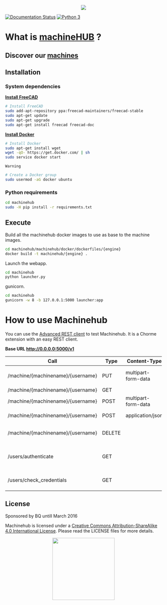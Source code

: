 <p align="center"><img src="doc/logo/machinehub.png" align="center"</p>

[![Documentation Status](https://readthedocs.org/projects/machinehub/badge/?version=latest)](https://readthedocs.org/projects/machinehub/?badge=latest) [![Python 3](https://img.shields.io/badge/python-3.x-brightgreen.svg)](https://www.python.org/downloads/)

# What is [machineHUB](docs/machinehub.pdf) ?

## Discover our [machines](https://github.com/bq/machines/)

## Installation

### System dependencies

**[Install FreeCAD](http://www.freecadweb.org/wiki/index.php?title=Install_on_Unix)**


```bash
# Install FreeCAD
sudo add-apt-repository ppa:freecad-maintainers/freecad-stable
sudo apt-get update
sudo apt-get upgrade
sudo apt-get install freecad freecad-doc
```

**[Install Docker](https://docs.docker.com/installation/ubuntulinux/)**

```bash
# Install Docker
sudo apt-get install wget
wget -qO- https://get.docker.com/ | sh
sudo service docker start
```

`Warning`

```bash
# Create a Docker group
sudo usermod -aG docker ubuntu
```

### Python requirements

```bash
cd machinehub
sudo -H pip install -r requirements.txt
```

## Execute

Build all the machinehub docker images to use as base to the machine images.

```bash
cd machinehub/machinehub/docker/dockerfiles/{engine}
docker build -t machinehub/{engine} .
```

Launch the webapp.

```bash
cd machinehub
python launcher.py
```

gunicorn.

```bash
cd machinehub
gunicorn -w 8 -b 127.0.0.1:5000 launcher:app
```

# How to use Machinehub

You can use the [Advanced REST client](https://chrome.google.com/webstore/detail/advanced-rest-client/hgmloofddffdnphfgcellkdfbfbjeloo) to test Machinehub. It is a Chorme extension with an easy REST client.

**Base URL http://0.0.0.0:5000/v1**

| Call  | Type | Content-Type | Header | Payload | Info |
| ------------- | ------------- | ------------- | ------------- | ------------- | ------------- |
| /machine/{machinename}/{username} | PUT | multipart-form-data | Authorization: Bearer {AUTH_TOKEN} |{machine_name}.zip ||
| /machine/{machinename}/{username} | GET |||||
| /machine/{machinename}/{username} | POST | multipart-form-data | | input.zip ||
| /machine/{machinename}/{username} | POST | application/json || Json with the machine input data ||
| /machine/{machinename}/{username} | DELETE |  | Authorization: Bearer {AUTH_TOKEN} ||
| /users/authenticate | GET || Authorization: Bearer {AUTH_TOKEN} ||http basic authentication. Return the AUTH_TOKEN|
| /users/check_credentials | GET || Authorization: Bearer {AUTH_TOKEN} |||

## License

Sponsored by BQ untill March 2016

Machinehub is licensed under a [Creative Commons Attribution-ShareAlike 4.0 International License](http://creativecommons.org/licenses/by-sa/4.0/). Please read the LICENSE files for more details.

<p align="center">
<img src="doc/logo/by-sa.png" width="200" align = "center">
</p>
